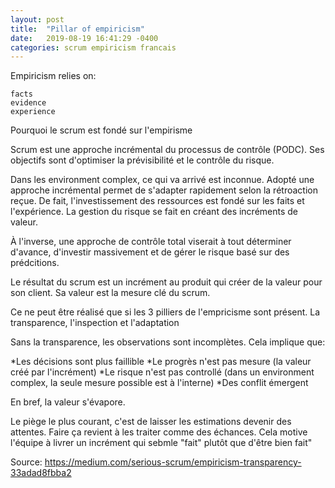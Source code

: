 ```yaml
---
layout: post
title:  "Pillar of empiricism"
date:   2019-08-19 16:41:29 -0400
categories: scrum empiricism francais
---
```


Empiricism relies on:

    facts
    evidence
    experience

Pourquoi le scrum est fondé sur l'empirisme

Scrum est une approche incrémental du processus de contrôle (PODC). Ses objectifs sont d'optimiser la prévisibilité et le contrôle du risque. 

Dans les environment complex, ce qui va arrivé est inconnue. Adopté une approche incrémental permet de s'adapter rapidement selon la rétroaction reçue. De fait, l'investissement des ressources est fondé sur les faits et l'expérience. La gestion du risque se fait en créant des incréments de valeur. 

À l'inverse, une approche de contrôle total viserait à tout déterminer d'avance, d'investir massivement et de gérer le risque basé sur des prédcitions.

Le résultat du scrum est un incrément au produit qui créer de la valeur pour son client. Sa valeur est la mesure clé du scrum.

Ce ne peut être réalisé que si les 3 pilliers de l'empricisme sont présent. La transparence, l'inspection et l'adaptation

Sans la transparence, les observations sont incomplètes. Cela implique que:

*Les décisions sont plus faillible
*Le progrès n'est pas mesure (la valeur créé par l'incrément)
*Le risque n'est pas controllé (dans un environment complex, la seule mesure possible est à l'interne)
*Des conflit émergent

En bref, la valeur s'évapore.

Le piège le plus courant, c'est de laisser les estimations devenir des attentes. Faire ça revient à les traiter comme des échances. Cela motive l'équipe à livrer un incrément qui sebmle "fait" plutôt que d'être bien fait"

Source: https://medium.com/serious-scrum/empiricism-transparency-33adad8fbba2
